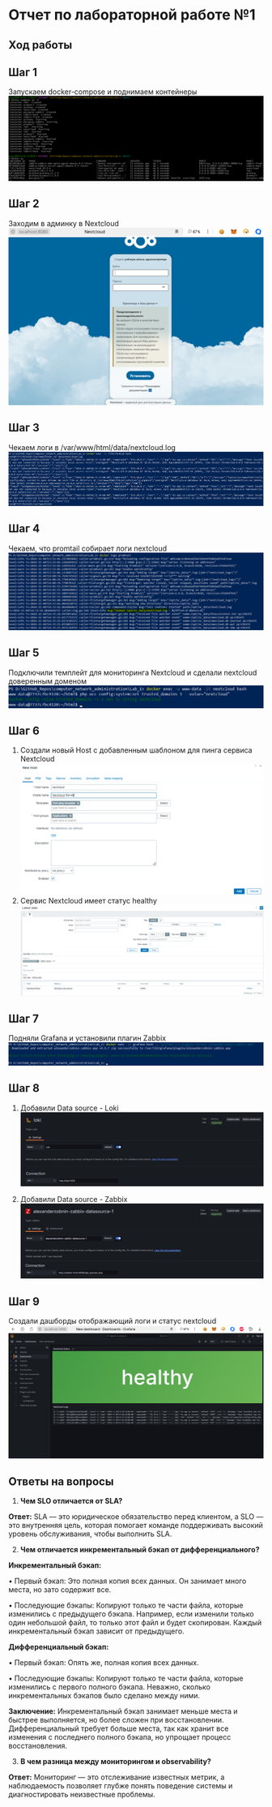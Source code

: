 # Отчет по лабораторной работе №1

## Ход работы

## Шаг 1

Запускаем docker-compose и поднимаем контейнеры
![lab_1.1.png](images%2Flab_1.1.png)

## Шаг 2

Заходим в админку в Nextcloud
![lab_1.2.png](images%2Flab_1.2.png)

## Шаг 3

Чекаем логи в /var/www/html/data/nextcloud.log
![lab_1.3.png](images%2Flab_1.3.png)

## Шаг 4

Чекаем, что promtail собирает логи nextcloud
![lab_1.4.png](images%2Flab_1.4.png)

## Шаг 5

Подключили темплейт для мониторинга Nextcloud и сделали nextcloud доверенным доменом
![lab_1.5.png](images%2Flab_1.5.png)

## Шаг 6

1. Создали новый Host с добавленным шаблоном для пинга сервиса Nextcloud
![lab_1.6.png](images%2Flab_1.6.png)
2. Сервис Nextcloud имеет статус healthy
![lab_1.7.png](images%2Flab_1.7.png)

## Шаг 7

Подняли Grafana и установили плагин Zabbix
![lab_1.8.png](images%2Flab_1.8.png)

## Шаг 8

1. Добавили Data source - Loki
![lab_1.9.png](images%2Flab_1.9.png)

2. Добавили Data source - Zabbix
![lab_1.10.png](images%2Flab_1.10.png)

## Шаг 9

Создали дашборды отображающий логи и статус nextcloud
![lab_1.11.png](images%2Flab_1.11.png)

## Ответы на вопросы

1. **Чем SLO отличается от SLA?**

**Ответ:** SLA — это юридическое обязательство перед клиентом, а SLO — это внутренняя цель, которая помогает команде поддерживать высокий уровень обслуживания, чтобы выполнить SLA.

2. **Чем отличается инкрементальный бэкап от дифференциального?**

**Инкрементальный бэкап:**

• Первый бэкап: Это полная копия всех данных. Он занимает много места, но зато содержит все.

• Последующие бэкапы: Копируют только те части файла, которые изменились с предыдущего бэкапа. Например, если изменили только один небольшой файл, то только этот файл и будет скопирован. Каждый инкрементальный бэкап зависит от предыдущего.

**Дифференциальный бэкап:**

• Первый бэкап: Опять же, полная копия всех данных.

• Последующие бэкапы: Копируют только те части файла, которые изменились с первого полного бэкапа. Неважно, сколько инкрементальных бэкапов было сделано между ними.

**Заключение:** Инкрементальный бэкап занимает меньше места и быстрее выполняется, но более сложен при восстановлении. Дифференциальный требует больше места, так как хранит все изменения с последнего полного бэкапа, но упрощает процесс восстановления.

3. **В чем разница между мониторингом и observability?**

**Ответ:** Мониторинг — это отслеживание известных метрик, а наблюдаемость позволяет глубже понять поведение системы и диагностировать неизвестные проблемы.